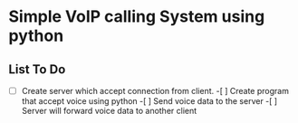 # Simple VoIP calling System using python

## List To Do

-[ ] Create server which accept connection from client. -[ ] Create program that accept voice using python -[ ] Send voice data to the server -[ ] Server will forward voice data to another client
